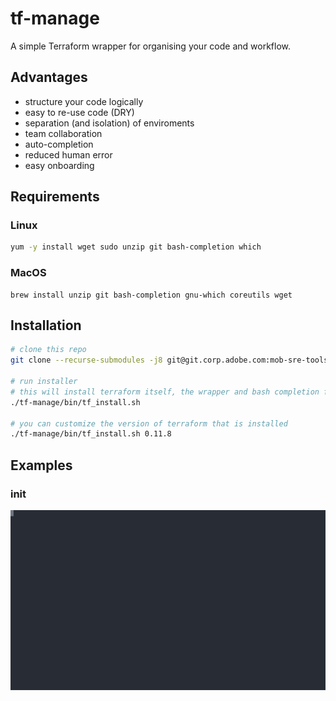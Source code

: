 # tf-manage
A simple Terraform wrapper for organising your code and workflow.

## Advantages
- structure your code logically
- easy to re-use code (DRY)
- separation (and isolation) of enviroments
- team collaboration
- auto-completion
- reduced human error
- easy onboarding

## Requirements
### Linux
```bash
yum -y install wget sudo unzip git bash-completion which
```
### MacOS
```
brew install unzip git bash-completion gnu-which coreutils wget
```
## Installation
```bash
# clone this repo
git clone --recurse-submodules -j8 git@git.corp.adobe.com:mob-sre-tools/tf-manage.git

# run installer
# this will install terraform itself, the wrapper and bash completion for the wrapper
./tf-manage/bin/tf_install.sh

# you can customize the version of terraform that is installed
./tf-manage/bin/tf_install.sh 0.11.8
```

## Examples
### init
![tf init](/docs/images/init.svg)
